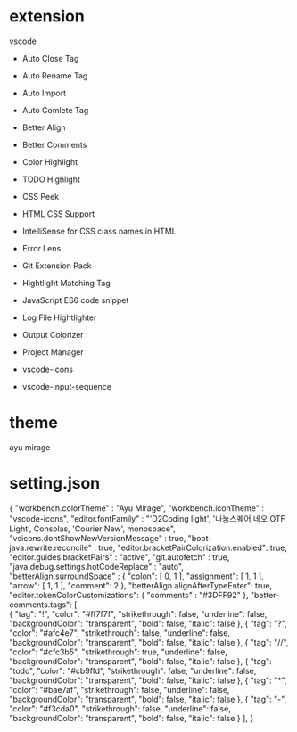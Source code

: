 # extension
vscode
 - Auto Close Tag
 - Auto Rename Tag
 - Auto Import
 - Auto Comlete Tag
 - Better Align
 - Better Comments
 - Color Highlight
 - TODO Highlight
 - CSS Peek
 - HTML CSS Support
 - IntelliSense for CSS class names in HTML
 
 - Error Lens
 - Git Extension Pack
 - Hightlight Matching Tag
 
 - JavaScript ES6 code snippet
 - Log File Hightlighter
 - Output Colorizer
 - Project Manager
 - vscode-icons
 - vscode-input-sequence
 
# theme
ayu mirage


# setting.json
{
    "workbench.colorTheme"                  : "Ayu Mirage",
    "workbench.iconTheme"                   : "vscode-icons",
    "editor.fontFamily"                     : "'D2Coding light', '나눔스퀘어 네오 OTF Light', Consolas, 'Courier New', monospace",
    "vsicons.dontShowNewVersionMessage"     : true,
    "boot-java.rewrite.reconcile"           : true,
    "editor.bracketPairColorization.enabled": true,
    "editor.guides.bracketPairs"            : "active",
    "git.autofetch"                         : true,
    "java.debug.settings.hotCodeReplace"    : "auto",
    "betterAlign.surroundSpace"             : {
        "colon": [
            0,
            1
        ],
        "assignment": [
            1,
            1
        ],
        "arrow": [
            1,
            1
        ],
        "comment": 2
    },
    "betterAlign.alignAfterTypeEnter": true,
    "editor.tokenColorCustomizations": {
        "comments" : "#3DFF92"
    },
    "better-comments.tags": [    
        {
            "tag": "!",
            "color": "#ff7f7f",
            "strikethrough": false,
            "underline": false,
            "backgroundColor": "transparent",
            "bold": false,
            "italic": false
        },
        {
            "tag": "?",
            "color": "#afc4e7",
            "strikethrough": false,
            "underline": false,
            "backgroundColor": "transparent",
            "bold": false,
            "italic": false
        },
        {
            "tag": "//",
            "color": "#cfc3b5",
            "strikethrough": true,
            "underline": false,
            "backgroundColor": "transparent",
            "bold": false,
            "italic": false
        },
        {
            "tag": "todo",
            "color": "#cb9ffd",
            "strikethrough": false,
            "underline": false,
            "backgroundColor": "transparent",
            "bold": false,
            "italic": false
        },
        {
            "tag": "*",
            "color": "#bae7af",
            "strikethrough": false,
            "underline": false,
            "backgroundColor": "transparent",
            "bold": false,
            "italic": false
        },
        {
            "tag": "-",
            "color": "#f3cda0",
            "strikethrough": false,
            "underline": false,
            "backgroundColor": "transparent",
            "bold": false,
            "italic": false
        }
    ],
}
